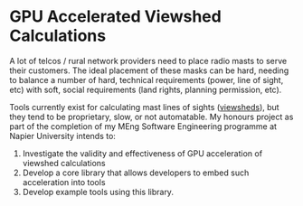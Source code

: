 GPU Accelerated Viewshed Calculations
=====================================

A lot of telcos / rural network providers need to place radio masts to serve their customers. The ideal placement
of these masks can be hard, needing to balance a number of hard, technical requirements (power, line of sight, etc)
with soft, social requirements (land rights, planning permission, etc).

Tools currently exist for calculating mast lines of sights ([viewsheds](https://en.wikipedia.org/wiki/Viewshed)), but
they tend to be proprietary, slow, or not automatable. My honours project as part of the completion of my MEng Software
Engineering programme at Napier University intends to:

1. Investigate the validity and effectiveness of GPU acceleration of viewshed calculations
2. Develop a core library that allows developers to embed such acceleration into tools
3. Develop example tools using this library.
